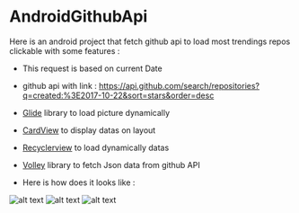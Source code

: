 # AndroidGithubApi

Here is an android project that fetch github api to load most trendings repos clickable with some features :

- This request is based on current Date

- github api with link : https://api.github.com/search/repositories?q=created:%3E2017-10-22&sort=stars&order=desc

- [Glide](https://github.com/bumptech/glide) library to load picture dynamically 

- [CardView](https://developer.android.com/guide/topics/ui/layout/cardview) to display datas on layout

- [Recyclerview](https://developer.android.com/guide/topics/ui/layout/recyclerview) to load dynamically datas

- [Volley](https://developer.android.com/training/volley/) library to fetch Json data from github API

- Here is how does it looks like :

![alt text](https://github.com/boblinux/AndroidGithubTrends/blob/master/screen1.png)
![alt text](https://github.com/boblinux/AndroidGithubTrends/blob/master/screen2.png)
![alt text](https://github.com/boblinux/AndroidGithubTrends/blob/master/screen3.png)
